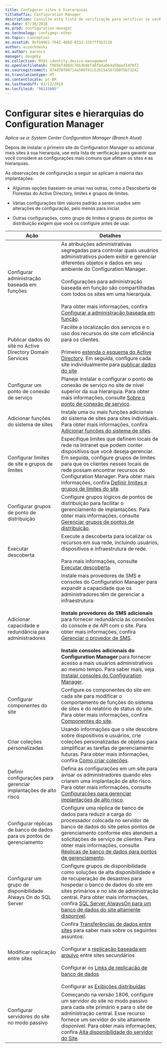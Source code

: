 ```yaml
---
title: Configurar sites e hierarquias
titleSuffix: Configuration Manager
description: Consulte esta lista de verificação para verificar se você considerou as configurações mais comuns que afetam os sites e as hierarquias.
ms.date: 07/30/2018
ms.prod: configuration-manager
ms.technology: configmgr-other
ms.topic: conceptual
ms.assetid: 9efb4061-f642-48bd-8332-3357ff5b3118
author: aczechowski
ms.author: aaroncz
manager: dougeby
ms.collection: M365-identity-device-management
ms.openlocfilehash: f9b56f408dc76b3b9bf48fbdab64a50eed14f0f2
ms.sourcegitcommit: 874d78f08714a509f61c52b154387268f5b73242
ms.translationtype: HT
ms.contentlocale: pt-BR
ms.lasthandoff: 02/12/2019
ms.locfileid: "56133605"
---
```

# <a name="configure-sites-and-hierarchies-for-configuration-manager"></a>Configurar sites e hierarquias do Configuration Manager

*Aplica-se a: System Center Configuration Manager (Branch Atual)*

Depois de instalar o primeiro site do Configuration Manager ou adicionar mais sites à sua hierarquia, use esta lista de verificação para garantir que você considere as configurações mais comuns que afetam os sites e as hierarquias.  

As observações de configuração a seguir se aplicam à maioria das implantações:  

- Algumas opções baseiam-se umas nas outras, como a Descoberta de Florestas do Active Directory, limites e grupos de limites.  

- Várias configurações têm valores padrão a serem usados sem alterações de configuração, pelo menos para iniciar.  

- Outras configurações, como grupo de limites e grupos de pontos de distribuição exigem que você os configure antes de usar.  

| Ação | Detalhes |  
|------------|-------------|  
| Configurar administração baseada em funções | As atribuições administrativas segregadas para controlar quais usuários administrativos podem exibir e gerenciar diferentes objetos e dados em seu ambiente do Configuration Manager.<br /><br /> Configurações para administração baseada em função são compartilhadas com todos os sites em uma hierarquia.   <br/><br/>Para obter mais informações, confira [Configurar a administração baseada em função](/sccm/core/servers/deploy/configure/configure-role-based-administration). |  
| Publicar dados do site no Active Directory Domain Services | Facilite a localização dos serviços e o uso dos recursos do site com eficiência para os clientes.<br /><br /> Primeiro [estenda o esquema do Active Directory](/sccm/core/plan-design/network/extend-the-active-directory-schema). Em seguida, configure cada site individualmente para [publicar dados do site](/sccm/core/servers/deploy/configure/publish-site-data) |  
| Configurar um ponto de conexão de serviço | Planeje instalar e configurar o ponto de conexão de serviço no site de nível superior da sua hierarquia. Para obter mais informações, consulte [Sobre o ponto de conexão de serviço](/sccm/core/servers/deploy/configure/about-the-service-connection-point). |  
| Adicionar funções do sistema de sites | Instale uma ou mais funções adicionais do sistema de sites para sites individuais. Para obter mais informações, confira [Adicionar funções do sistema de sites](/sccm/core/servers/deploy/configure/add-site-system-roles). |  
| Configurar limites de site e grupos de limites | Especifique limites que definem locais de rede na Intranet que podem conter dispositivos que você deseja gerenciar. Em seguida, configure grupos de limites para que os clientes nesses locais de rede possam encontrar recursos do Configuration Manager. Para obter mais informações, confira [Definir limites e grupos de limites do site](/sccm/core/servers/deploy/configure/define-site-boundaries-and-boundary-groups). |  
| Configurar grupos de ponto de distribuição | Configure grupos lógicos de pontos de distribuição para facilitar o gerenciamento de implantações. Para obter mais informações, consulte [Gerenciar grupos de pontos de distribuição](/sccm/core/servers/deploy/configure/install-and-configure-distribution-points#bkmk_manage). |  
| Executar descoberta | Execute a descoberta para localizar os recursos em sua rede, incluindo usuários, dispositivos e infraestrutura de rede.<br /><br /> Para mais informações, consulte [Executar descoberta](/sccm/core/servers/deploy/configure/run-discovery). |  
| Adicionar capacidade e redundância para administradores | Instale mais provedores de SMS e consoles do Configuration Manager para expandir a capacidade que os administradores têm de gerenciar a infraestrutura:<br /><br /> **Instale provedores de SMS adicionais** para fornecer redundância às conexões do console e de API com o site. Para obter mais informações, confira [Gerenciar o provedor de SMS](/sccm/core/servers/manage/modify-your-infrastructure#BKMK_ManageSMSprovider).<br /><br /> **Instale consoles adicionais do Configuration Manager** para fornecer acesso a mais usuários administrativos ao mesmo tempo. Para saber mais, veja [Instalar consoles do Configuration Manager](/sccm/core/servers/deploy/install/install-consoles). |  
| Configurar componentes do site | Configure os componentes do site em cada site para modificar o comportamento de funções do sistema de sites e do relatório de status do site. Para obter mais informações, confira [Componentes do site](/sccm/core/servers/deploy/configure/site-components). |  
| Criar coleções personalizadas | Usando informações que o site descobre sobre dispositivos e usuários, crie coleções personalizadas de objetos para simplificar as tarefas de gerenciamento futuras. Para obter mais informações, confira [Como criar coleções](/sccm/core/clients/manage/collections/create-collections). |  
| Definir configurações para gerenciar implantações de alto risco | Defina as configurações em um site para avisar os administradores quando eles criarem uma implantação de alto risco. Para obter mais informações, consulte [Configurações para gerenciar implantações de alto risco](/sccm/core/servers/manage/settings-to-manage-high-risk-deployments). |  
| Configurar réplicas de banco de dados para os pontos de gerenciamento | Configure uma réplica de banco de dados para reduzir a carga do processador colocada no servidor de banco de dados do site pelos pontos de gerenciamento conforme eles atendem a solicitações de serviço de clientes. Para obter mais informações, consulte [Réplicas de banco de dados para pontos de gerenciamento](/sccm/core/servers/deploy/configure/database-replicas-for-management-points). |  
| Configurar um grupo de disponibilidade Always On do SQL Server | Configure grupos de disponibilidade como soluções de alta disponibilidade e de recuperação de desastres para hospedar o banco de dados do site em sites primários e no site de administração central. Para obter mais informações, confira [SQL Server AlwaysOn para um banco de dados do site altamente disponível](/sccm/core/servers/deploy/configure/sql-server-alwayson-for-a-highly-available-site-database). |  
| Modificar replicação entre sites | Confira [Transferências de dados entre sites](/sccm/core/servers/manage/data-transfers-between-sites) para saber mais sobre os seguintes assuntos:<br /><br /> Configurar a [replicação baseada em arquivo](/sccm/core/servers/manage/data-transfers-between-sites#bkmk_fileroute) entre sites secundários<br /><br /> Configurar os [Links de replicação de banco de dados](/sccm/core/servers/manage/data-transfers-between-sites#bkmk_Dblinks)<br /><br /> Configurar as [Exibições distribuídas](/sccm/core/servers/manage/data-transfers-between-sites#bkmk_distviews) |  
| Configurar servidores do site no modo passivo | Começando na versão 1806, configure um servidor do site no modo passivo para cada site primário e para o site de administração central. Esse recurso fornece um servidor do site altamente disponível. Para obter mais informações, confira [Alta disponibilidade do servidor do Site](/sccm/core/servers/deploy/configure/site-server-high-availability). |  
